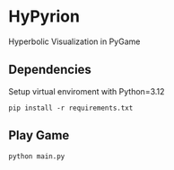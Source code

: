 # HyPyrion
Hyperbolic Visualization in PyGame

## Dependencies
Setup virtual enviroment with Python=3.12

```shell
pip install -r requirements.txt
```

## Play Game

```shell
python main.py
```

